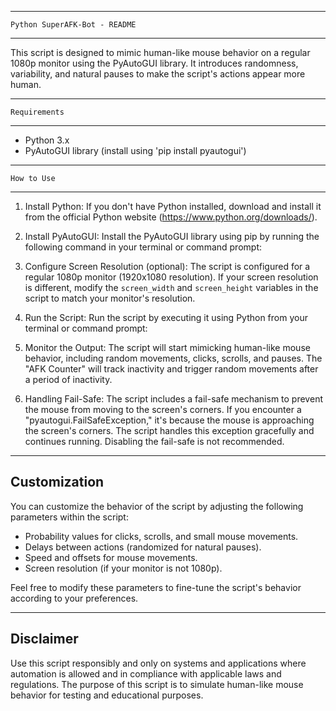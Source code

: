 ---------------------------------------------------------------------------
    Python SuperAFK-Bot - README
---------------------------------------------------------------------------

This script is designed to mimic human-like mouse behavior on a regular 1080p monitor using the PyAutoGUI library. It introduces randomness, variability, and natural pauses to make the script's actions appear more human.

---------------------------------------------------------------------------
    Requirements
---------------------------------------------------------------------------

- Python 3.x
- PyAutoGUI library (install using 'pip install pyautogui')

---------------------------------------------------------------------------
    How to Use
---------------------------------------------------------------------------

1. Install Python:
   If you don't have Python installed, download and install it from the official Python website (https://www.python.org/downloads/).

2. Install PyAutoGUI:
   Install the PyAutoGUI library using pip by running the following command in your terminal or command prompt:
   

3. Configure Screen Resolution (optional):
The script is configured for a regular 1080p monitor (1920x1080 resolution). If your screen resolution is different, modify the `screen_width` and `screen_height` variables in the script to match your monitor's resolution.

4. Run the Script:
Run the script by executing it using Python from your terminal or command prompt:


5. Monitor the Output:
The script will start mimicking human-like mouse behavior, including random movements, clicks, scrolls, and pauses. The "AFK Counter" will track inactivity and trigger random movements after a period of inactivity.

6. Handling Fail-Safe:
The script includes a fail-safe mechanism to prevent the mouse from moving to the screen's corners. If you encounter a "pyautogui.FailSafeException," it's because the mouse is approaching the screen's corners. The script handles this exception gracefully and continues running. Disabling the fail-safe is not recommended.

---------------------------------------------------------------------------
 Customization
---------------------------------------------------------------------------

You can customize the behavior of the script by adjusting the following parameters within the script:

- Probability values for clicks, scrolls, and small mouse movements.
- Delays between actions (randomized for natural pauses).
- Speed and offsets for mouse movements.
- Screen resolution (if your monitor is not 1080p).

Feel free to modify these parameters to fine-tune the script's behavior according to your preferences.

---------------------------------------------------------------------------
 Disclaimer
---------------------------------------------------------------------------

Use this script responsibly and only on systems and applications where automation is allowed and in compliance with applicable laws and regulations. The purpose of this script is to simulate human-like mouse behavior for testing and educational purposes.


